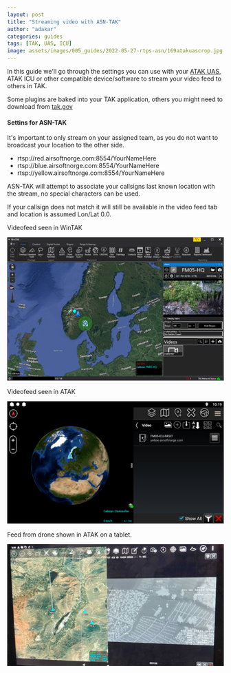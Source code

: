 ```yaml
---
layout: post
title: "Streaming video with ASN-TAK"
author: "adakar"
categories: guides
tags: [TAK, UAS, ICU]
image: assets/images/005_guides/2022-05-27-rtps-asn/169atakuascrop.jpg
---
```


In this guide we'll go through the settings you can use with your [ATAK UAS](https://www.civtak.org/2021/09/22/uas-tool-now-publicly-available/), ATAK ICU or other compatible device/software to stream your video feed to others in TAK.

Some plugins are baked into your TAK application, others you might need to download from [tak.gov](https://tak.gov/)


#### Settins for ASN-TAK

It's important to only stream on your assigned team, as you do not want to broadcast your location to the other side.

* rtsp://red.airsoftnorge.com:8554/YourNameHere
* rtsp://blue.airsoftnorge.com:8554/YourNameHere
* rtsp://yellow.airsoftnorge.com:8554/YourNameHere

ASN-TAK will attempt to associate your callsigns last known location with the stream, no special characters can be used.

If your callsign does not match it will still be available in the video feed tab and location is assumed Lon/Lat 0.0.


Videofeed seen in WinTAK
<div class="image-thumbnail">
	<a href="/assets/images/005_guides/2022-05-27-rtps-asn/wintak-stream.png">
		<img src="/assets/images/005_guides/2022-05-27-rtps-asn/wintak-stream.png" width="640"/>
	</a>
</div>

Videofeed seen in ATAK
<div class="image-thumbnail">
	<a href="/assets/images/005_guides/2022-05-27-rtps-asn/atak-video.png">
		<img src="/assets/images/005_guides/2022-05-27-rtps-asn/atak-video.png" width="640"/>
	</a>
</div>

Feed from drone shown in ATAK on a tablet.
<div class="image-thumbnail">
	<a href="/assets/images/005_guides/2022-05-27-rtps-asn/169atakuascrop.jpg">
		<img src="/assets/images/005_guides/2022-05-27-rtps-asn/169atakuascrop.jpg" width="640"/>
	</a>
</div>
